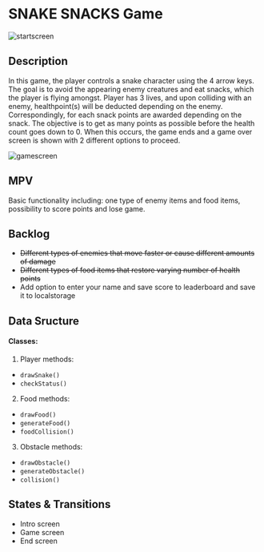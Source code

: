 # SNAKE SNACKS Game

![startscreen](https://user-images.githubusercontent.com/61108220/105615426-ce42d800-5dd0-11eb-939f-75a9af0cbd62.png)

## Description

In this game, the player controls a snake character using the 4 arrow keys. The goal is to avoid the appearing enemy creatures and eat snacks, which the player is flying amongst. Player has 3 lives, and upon colliding with an enemy, healthpoint(s) will be deducted depending on the enemy. Correspondingly, for each snack points are awarded depending on the snack. The objective is to get as many points as possible before the health count goes down to 0.
When this occurs, the game ends and a game over screen is shown with 2 different options to proceed.

![gamescreen](https://user-images.githubusercontent.com/61108220/105615434-e74b8900-5dd0-11eb-95d3-fe447e9809fd.png)

## MPV

Basic functionality including: one type of enemy items and food items, possibility to score points and lose game.

## Backlog

- ~~Different types of enemies that move faster or cause different amounts of damage~~
- ~~Different types of food items that restore varying number of health points~~
- Add option to enter your name and save score to leaderboard and save it to localstorage

## Data Sructure

#### Classes:
1. Player
methods: 
- ```drawSnake()```
- ```checkStatus()```

2. Food
methods:
- ```drawFood()```
- ```generateFood()```
- ```foodCollision()```

3. Obstacle
methods:
- ```drawObstacle()```
- ```generateObstacle()```
- ```collision()```


## States & Transitions

- Intro screen
- Game screen
- End screen




